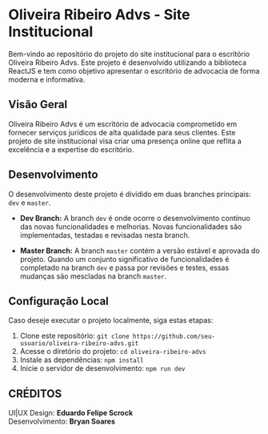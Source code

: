 # Oliveira Ribeiro Advs - Site Institucional

Bem-vindo ao repositório do projeto do site institucional para o escritório Oliveira Ribeiro Advs. Este projeto é desenvolvido utilizando a biblioteca ReactJS e tem como objetivo apresentar o escritório de advocacia de forma moderna e informativa.

## Visão Geral

Oliveira Ribeiro Advs é um escritório de advocacia comprometido em fornecer serviços jurídicos de alta qualidade para seus clientes. Este projeto de site institucional visa criar uma presença online que reflita a excelência e a expertise do escritório.

## Desenvolvimento

O desenvolvimento deste projeto é dividido em duas branches principais: `dev` e `master`.

- **Dev Branch:** A branch `dev` é onde ocorre o desenvolvimento contínuo das novas funcionalidades e melhorias. Novas funcionalidades são implementadas, testadas e revisadas nesta branch.

- **Master Branch:** A branch `master` contém a versão estável e aprovada do projeto. Quando um conjunto significativo de funcionalidades é completado na branch `dev` e passa por revisões e testes, essas mudanças são mescladas na branch `master`.

## Configuração Local

Caso deseje executar o projeto localmente, siga estas etapas:

1. Clone este repositório: `git clone https://github.com/seu-usuario/oliveira-ribeiro-advs.git`
2. Acesse o diretório do projeto: `cd oliveira-ribeiro-advs`
3. Instale as dependências: `npm install`
4. Inicie o servidor de desenvolvimento: `npm run dev`

## CRÉDITOS

UI|UX Design: <b>Eduardo Felipe Scrock</b><br>
Desenvolvimento: <b>Bryan Soares</b>

